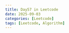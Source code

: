 ```yaml
---
title: Day57 in Leetcode
date: 2025-09-03
categories: [Leetcode]
tags: [Leetcode, Algorithm]
---
```

